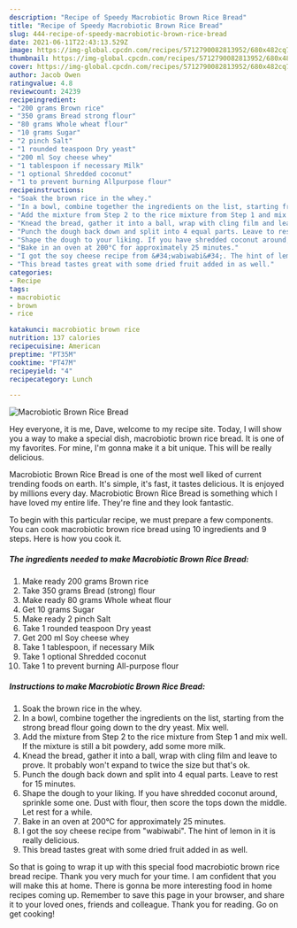 ```yaml
---
description: "Recipe of Speedy Macrobiotic Brown Rice Bread"
title: "Recipe of Speedy Macrobiotic Brown Rice Bread"
slug: 444-recipe-of-speedy-macrobiotic-brown-rice-bread
date: 2021-06-11T22:43:13.529Z
image: https://img-global.cpcdn.com/recipes/5712790082813952/680x482cq70/macrobiotic-brown-rice-bread-recipe-main-photo.jpg
thumbnail: https://img-global.cpcdn.com/recipes/5712790082813952/680x482cq70/macrobiotic-brown-rice-bread-recipe-main-photo.jpg
cover: https://img-global.cpcdn.com/recipes/5712790082813952/680x482cq70/macrobiotic-brown-rice-bread-recipe-main-photo.jpg
author: Jacob Owen
ratingvalue: 4.8
reviewcount: 24239
recipeingredient:
- "200 grams Brown rice"
- "350 grams Bread strong flour"
- "80 grams Whole wheat flour"
- "10 grams Sugar"
- "2 pinch Salt"
- "1 rounded teaspoon Dry yeast"
- "200 ml Soy cheese whey"
- "1 tablespoon if necessary Milk"
- "1 optional Shredded coconut"
- "1 to prevent burning Allpurpose flour"
recipeinstructions:
- "Soak the brown rice in the whey."
- "In a bowl, combine together the ingredients on the list, starting from the strong bread flour going down to the dry yeast. Mix well."
- "Add the mixture from Step 2 to the rice mixture from Step 1 and mix well. If the mixture is still a bit powdery, add some more milk."
- "Knead the bread, gather it into a ball, wrap with cling film and leave to prove. It probably won&#39;t expand to twice the size but that&#39;s ok."
- "Punch the dough back down and split into 4 equal parts. Leave to rest for 15 minutes."
- "Shape the dough to your liking. If you have shredded coconut around, sprinkle some one. Dust with flour, then score the tops down the middle. Let rest for a while."
- "Bake in an oven at 200°C for approximately 25 minutes."
- "I got the soy cheese recipe from &#34;wabiwabi&#34;. The hint of lemon in it is really delicious."
- "This bread tastes great with some dried fruit added in as well."
categories:
- Recipe
tags:
- macrobiotic
- brown
- rice

katakunci: macrobiotic brown rice 
nutrition: 137 calories
recipecuisine: American
preptime: "PT35M"
cooktime: "PT47M"
recipeyield: "4"
recipecategory: Lunch

---
```



![Macrobiotic Brown Rice Bread](https://img-global.cpcdn.com/recipes/5712790082813952/680x482cq70/macrobiotic-brown-rice-bread-recipe-main-photo.jpg)

Hey everyone, it is me, Dave, welcome to my recipe site. Today, I will show you a way to make a special dish, macrobiotic brown rice bread. It is one of my favorites. For mine, I'm gonna make it a bit unique. This will be really delicious.



Macrobiotic Brown Rice Bread is one of the most well liked of current trending foods on earth. It's simple, it's fast, it tastes delicious. It is enjoyed by millions every day. Macrobiotic Brown Rice Bread is something which I have loved my entire life. They're fine and they look fantastic.


To begin with this particular recipe, we must prepare a few components. You can cook macrobiotic brown rice bread using 10 ingredients and 9 steps. Here is how you cook it.

<!--inarticleads1-->

##### The ingredients needed to make Macrobiotic Brown Rice Bread:

1. Make ready 200 grams Brown rice
1. Take 350 grams Bread (strong) flour
1. Make ready 80 grams Whole wheat flour
1. Get 10 grams Sugar
1. Make ready 2 pinch Salt
1. Take 1 rounded teaspoon Dry yeast
1. Get 200 ml Soy cheese whey
1. Take 1 tablespoon, if necessary Milk
1. Take 1 optional Shredded coconut
1. Take 1 to prevent burning All-purpose flour




<!--inarticleads2-->

##### Instructions to make Macrobiotic Brown Rice Bread:

1. Soak the brown rice in the whey.
1. In a bowl, combine together the ingredients on the list, starting from the strong bread flour going down to the dry yeast. Mix well.
1. Add the mixture from Step 2 to the rice mixture from Step 1 and mix well. If the mixture is still a bit powdery, add some more milk.
1. Knead the bread, gather it into a ball, wrap with cling film and leave to prove. It probably won&#39;t expand to twice the size but that&#39;s ok.
1. Punch the dough back down and split into 4 equal parts. Leave to rest for 15 minutes.
1. Shape the dough to your liking. If you have shredded coconut around, sprinkle some one. Dust with flour, then score the tops down the middle. Let rest for a while.
1. Bake in an oven at 200°C for approximately 25 minutes.
1. I got the soy cheese recipe from &#34;wabiwabi&#34;. The hint of lemon in it is really delicious.
1. This bread tastes great with some dried fruit added in as well.




So that is going to wrap it up with this special food macrobiotic brown rice bread recipe. Thank you very much for your time. I am confident that you will make this at home. There is gonna be more interesting food in home recipes coming up. Remember to save this page in your browser, and share it to your loved ones, friends and colleague. Thank you for reading. Go on get cooking!
